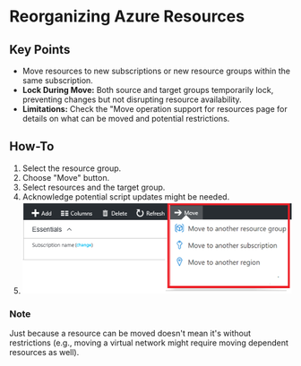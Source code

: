 # Reorganizing Azure Resources

## Key Points

- Move resources to new subscriptions or new resource groups within the same subscription.
- **Lock During Move:** Both source and target groups temporarily lock, preventing changes but not disrupting resource availability.
- **Limitations:** Check the "Move operation support for resources page for details on what can be moved and potential restrictions.

## How-To

1. Select the resource group.
2. Choose "Move" button.
3. Select resources and the target group.
4. Acknowledge potential script updates might be needed.
5. ![Screenshot of the Move a Resource page.](image.png)

### Note

Just because a resource can be moved doesn't mean it's without restrictions (e.g., moving a virtual network might require moving dependent resources as well).